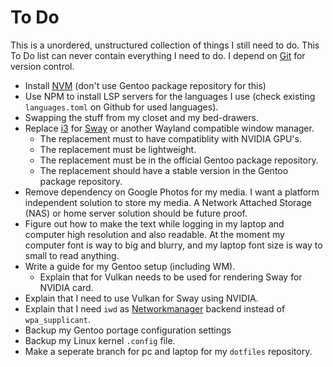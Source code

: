 # To Do

This is a unordered, unstructured collection of things I still need to do.
This To Do list can never contain everything I need to do. 
I depend on [Git](https://git-scm.com/) for version control.

- Install [NVM](https://github.com/nvm-sh/nvm) (don't use Gentoo package repository for this)
- Use NPM to install LSP servers for the languages I use (check existing `languages.toml` on Github for used languages).
- Swapping the stuff from my closet and my bed-drawers.
- Replace [i3](https://i3wm.org/) for [Sway](https://swaywm.org/) or another Wayland compatible window manager.
  - The replacement must to have compatiblity with NVIDIA GPU's.
  - The replacement must be lightweight.
  - The replacement must be in the official Gentoo package repository.
  - The replacement should have a stable version in the Gentoo package repository.
- Remove dependency on Google Photos for my media.
  I want a platform independent solution to store my media.
  A Network Attached Storage (NAS) or home server solution should be future proof.
- Figure out how to make the text while logging in my laptop and computer high resolution and also readable.
  At the moment my computer font is way to big and blurry, and my laptop font size is way to small to read anything.
- Write a guide for my Gentoo setup (including WM).
  - Explain that for Vulkan needs to be used for rendering Sway for NVIDIA card.
- Explain that I need to use Vulkan for Sway using NVIDIA.
- Explain that I need `iwd` as [Networkmanager](/networkmanager.md) backend instead of `wpa_supplicant`.
- Backup my Gentoo portage configuration settings
- Backup my Linux kernel `.config` file.
- Make a seperate branch for pc and laptop for my `dotfiles` repository.
